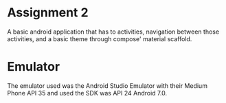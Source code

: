 # Assignment 2

A basic android application that has to activities, navigation between those activities, and a basic theme through compose' material scaffold.

# Emulator

The emulator used was the Android Studio Emulator with their Medium Phone API 35 and used the SDK was API 24 Android 7.0.
